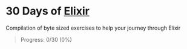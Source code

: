 # 30 Days of [Elixir](https://elixir-lang.org/)

Compilation of byte sized exercises to help your journey through Elixir

> Progress: 0/30 (0%)

 
